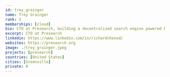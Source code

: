 ```yaml
---
id: trey_grainger
name: Trey Grainger
rank: 2
memberships: [cloud]
bio: CTO at Presearch, building a decentralized search engine powered by community. Experienced Engineering and Data Science Executive with a demonstrated history building incredibly strong software teams and products. Particularly strong background in the Search and Information Retrieval, Recommendation Systems, and Data Analytics spaces.
excerpt: CTO at Presearch
linkedin: https://www.linkedin.com/in/richardchenxd/
websites: https://presearch.org
image: ./trey_grainger.jpeg
projects: [presearch]
countries: [United States]
cities: [Greenville]
private: 0
---
```


